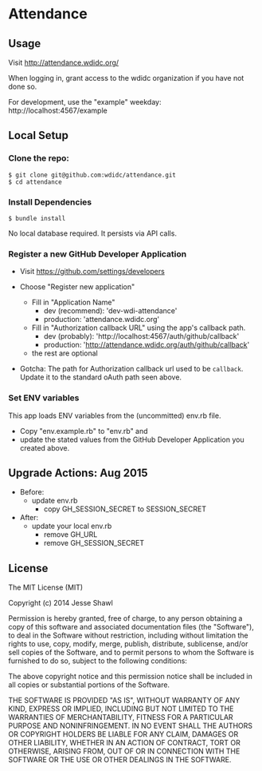 # Attendance

## Usage

Visit http://attendance.wdidc.org/

When logging in, grant access to the wdidc organization if you have not done so.

For development, use the "example" weekday: http://localhost:4567/example

## Local Setup

### Clone the repo:

    $ git clone git@github.com:wdidc/attendance.git
    $ cd attendance

### Install Dependencies

    $ bundle install

No local database required.  It persists via API calls.

### Register a new GitHub Developer Application

- Visit https://github.com/settings/developers
- Choose "Register new application"
  - Fill in "Application Name"
    - dev (recommend): 'dev-wdi-attendance'
    - production: 'attendance.wdidc.org'
  - Fill in "Authorization callback URL" using the app's callback path.
    - dev (probably): 'http://localhost:4567/auth/github/callback'
    - production: 'http://attendance.wdidc.org/auth/github/callback'
  - the rest are optional

- Gotcha: The path for Authorization callback url used to be `callback`.  Update it to the standard oAuth path seen above.


### Set ENV variables

This app loads ENV variables from the (uncommitted) env.rb file.  
- Copy "env.example.rb" to "env.rb" and
- update the stated values from the GitHub Developer Application you created above.

## Upgrade Actions: Aug 2015

- Before:
  - update env.rb
    - copy GH_SESSION_SECRET to SESSION_SECRET
- After:
  - update your local env.rb
    - remove GH_URL
    - remove GH_SESSION_SECRET

## License

The MIT License (MIT)

Copyright (c) 2014 Jesse Shawl

Permission is hereby granted, free of charge, to any person obtaining a copy
of this software and associated documentation files (the "Software"), to deal
in the Software without restriction, including without limitation the rights
to use, copy, modify, merge, publish, distribute, sublicense, and/or sell
copies of the Software, and to permit persons to whom the Software is
furnished to do so, subject to the following conditions:

The above copyright notice and this permission notice shall be included in all
copies or substantial portions of the Software.

THE SOFTWARE IS PROVIDED "AS IS", WITHOUT WARRANTY OF ANY KIND, EXPRESS OR
IMPLIED, INCLUDING BUT NOT LIMITED TO THE WARRANTIES OF MERCHANTABILITY,
FITNESS FOR A PARTICULAR PURPOSE AND NONINFRINGEMENT. IN NO EVENT SHALL THE
AUTHORS OR COPYRIGHT HOLDERS BE LIABLE FOR ANY CLAIM, DAMAGES OR OTHER
LIABILITY, WHETHER IN AN ACTION OF CONTRACT, TORT OR OTHERWISE, ARISING FROM,
OUT OF OR IN CONNECTION WITH THE SOFTWARE OR THE USE OR OTHER DEALINGS IN THE
SOFTWARE.
